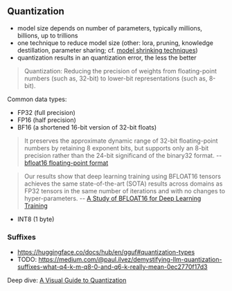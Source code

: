 ## Quantization

* model size depends on number of parameters, typically millions, billions, up to trillions
* one technique to reduce model size (other: lora, pruning, knowledge
  destillation, parameter sharing; cf. [model shrinking
techniques](https://web.dev/articles/llm-sizes#model-shrinking))
* quantization results in an quantization error, the less the better

> Quantization: Reducing the precision of weights from floating-point numbers
> (such as, 32-bit) to lower-bit representations (such as, 8-bit).

Common data types:

* FP32 (full precision)
* FP16 (half precision)
* BF16 (a shortened 16-bit version of 32-bit floats)

> It preserves the approximate dynamic range of 32-bit floating-point numbers
> by retaining 8 exponent bits, but supports only an 8-bit precision rather
> than the 24-bit significand of the binary32 format. -- [bfloat16 floating-point format](https://en.wikipedia.org/wiki/Bfloat16_floating-point_format)

> Our results show that deep learning training using BFLOAT16 tensors achieves
> the same state-of-the-art (SOTA) results across domains as FP32 tensors in
> the same number of iterations and with no changes to hyper-parameters. -- [A Study of BFLOAT16 for Deep Learning Training](https://arxiv.org/pdf/1905.12322)

* INT8 (1 byte)

### Suffixes

* https://huggingface.co/docs/hub/en/gguf#quantization-types
* TODO: https://medium.com/@paul.ilvez/demystifying-llm-quantization-suffixes-what-q4-k-m-q8-0-and-q6-k-really-mean-0ec2770f17d3

Deep dive: [A Visual Guide to Quantization](https://www.maartengrootendorst.com/blog/quantization/)


